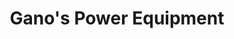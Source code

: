 ---
title: "Gano's Power Equipment"
url: /colchester/ganos-power-equipment/
shop: groundskeeping
---
